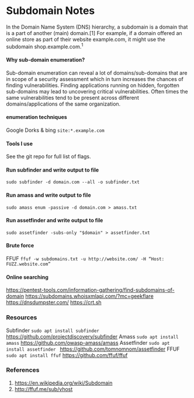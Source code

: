 # Subdomain Notes 
In the Domain Name System (DNS) hierarchy, a subdomain is a domain that is a part of another (main) domain.[1] For example, if a domain offered an online store as part of their website example.com, it might use the subdomain shop.example.com.<sup>1</suo> 

#### Why sub-domain enumeration?
Sub-domain enumeration can reveal a lot of domains/sub-domains that
are in scope of a security assessment which in turn increases the chances of finding vulnerabilities.
Finding applications running on hidden, forgotten sub-domains may lead to uncovering critical vulnerabilities.
Often times the same vulnerabilities tend to be present across different domains/applications of the same organization.

#### enumeration techniques
Google Dorks & bing
``` site:*.example.com ```

#### Tools I use
See the git repo for full list of flags.
#### Run subfinder and write output to file
``` sudo subfinder -d domain.com --all -o subfinder.txt ```

#### Run amass and write output to file
``` sudo amass enum -passive -d domain.com > amass.txt ```

#### Run assetfinder and write output to file
``` sudo assetfinder -subs-only "$domain" > assetfinder.txt ```

#### Brute force
FFUF
``` ffuf -w subdomains.txt -u http://website.com/ -H “Host: FUZZ.website.com” ```

#### Online searching
https://pentest-tools.com/information-gathering/find-subdomains-of-domain
https://subdomains.whoisxmlapi.com/?mc=geekflare
https://dnsdumpster.com/
https://crt.sh

### Resources
Subfinder ``` sudo apt install subfinder ``` https://github.com/projectdiscovery/subfinder 
Amass ``` sudo apt install amass ``` https://github.com/owasp-amass/amass
Assetfinder ```sudo apt install assetfinder ``` https://github.com/tomnomnom/assetfinder
FFUF ``` sudo apt install ffuf ``` https://github.com/ffuf/ffuf

### References
1. https://en.wikipedia.org/wiki/Subdomain
2. http://ffuf.me/sub/vhost